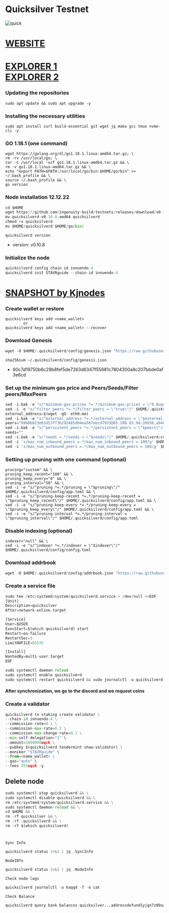 # Quicksilver  Testnet

![quick](https://user-images.githubusercontent.com/44331529/201520331-711f381d-89ab-4b8b-bab9-114c2b2521bd.png)


[WEBSITE](https://quicksilver.zone/)
=
[EXPLORER 1](https://explorer.stavr.tech/quicksilver/staking) \
[EXPLORER 2](https://testnet.manticore.team/quicksilver/staking)
=
### Updating the repositories  

    sudo apt update && sudo apt upgrade -y

### Installing the necessary utilities

    sudo apt install curl build-essential git wget jq make gcc tmux nvme-cli -y
    
### GO 1.18.1 (one command)

    wget https://golang.org/dl/go1.18.1.linux-amd64.tar.gz; \
    rm -rv /usr/local/go; \
    tar -C /usr/local -xzf go1.18.1.linux-amd64.tar.gz && \
    rm -v go1.18.1.linux-amd64.tar.gz && \
    echo "export PATH=$PATH:/usr/local/go/bin:$HOME/go/bin" >> ~/.bash_profile && \
    source ~/.bash_profile && \
    go version

### Node installation 12.12.22
```python
cd $HOME
wget https://github.com/ingenuity-build/testnets/releases/download/v0.10.5/quicksilverd-v0.10.8-amd64
mv quicksilverd-v0.10.8-amd64 quicksilverd
chmod +x quicksilverd
mv $HOME/quicksilverd $HOME/go/bin/
```

`quicksilverd version`
+ version: v0.10.8


### Initialize the node
```java
quicksilverd config chain-id innuendo-4
quicksilverd init STAVRguide --chain-id innuendo-4
```
[SNAPSHOT by Kjnodes](https://services.kjnodes.com/home/testnet/quicksilver/snapshot)
=
### Create wallet or restore
    quicksilverd keys add <name_wallet>
            or
    quicksilverd keys add <name_wallet> --recover

### Download Genesis
```python
wget -O $HOME/.quicksilverd/config/genesis.json "https://raw.githubusercontent.com/ingenuity-build/testnets/main/innuendo/genesis.json"
```
`sha256sum ~/.quicksilverd/config/genesis.json`
 + 80c7d19750b6c29b8fef5de7263d6347f55681c7804300a8c207bbde0af3e6cd

### Set up the minimum gas price and Peers/Seeds/Filter peers/MaxPeers
```python
sed -i.bak -e "s/^minimum-gas-prices *=.*/minimum-gas-prices = \"0.0uqck\"/;" ~/.quicksilverd/config/app.toml
sed -i -e "s/^filter_peers *=.*/filter_peers = \"true\"/" $HOME/.quicksilverd/config/config.toml
external_address=$(wget -qO- eth0.me)
sed -i.bak -e "s/^external_address *=.*/external_address = \"$external_address:26656\"/" $HOME/.quicksilverd/config/config.toml
peers="b9b8bb23e61d53ff3b293485d04ea567ebcd7933@65.108.65.94:26656,a94cf3e93cec8eef6d67c2972e4af5eae1a118b2@65.108.2.27:26656,926ce3f8ce4cda6f1a5ee97a937a44f59ff28fbf@65.108.13.176:26656"
sed -i.bak -e "s/^persistent_peers *=.*/persistent_peers = \"$peers\"/" $HOME/.quicksilverd/config/config.toml
seeds=""
sed -i.bak -e "s/^seeds =.*/seeds = \"$seeds\"/" $HOME/.quicksilverd/config/config.toml
sed -i 's/max_num_inbound_peers =.*/max_num_inbound_peers = 100/g' $HOME/.quicksilverd/config/config.toml
sed -i 's/max_num_outbound_peers =.*/max_num_outbound_peers = 100/g' $HOME/.quicksilverd/config/config.toml
```


### Setting up pruning with one command (optional)
    pruning="custom" && \
    pruning_keep_recent="100" && \
    pruning_keep_every="0" && \
    pruning_interval="50" && \
    sed -i -e "s/^pruning *=.*/pruning = \"$pruning\"/" $HOME/.quicksilverd/config/app.toml && \
    sed -i -e "s/^pruning-keep-recent *=.*/pruning-keep-recent = \"$pruning_keep_recent\"/" $HOME/.quicksilverd/config/app.toml && \
    sed -i -e "s/^pruning-keep-every *=.*/pruning-keep-every = \"$pruning_keep_every\"/" $HOME/.quicksilverd/config/app.toml && \
    sed -i -e "s/^pruning-interval *=.*/pruning-interval = \"$pruning_interval\"/" $HOME/.quicksilverd/config/app.toml

### Disable indexing (optional)
    indexer="null" && \
    sed -i -e "s/^indexer *=.*/indexer = \"$indexer\"/" $HOME/.quicksilverd/config/config.toml


### Download addrbook
```python
wget -O $HOME/.quicksilverd/config/addrbook.json "https://raw.githubusercontent.com/obajay/nodes-Guides/main/Quicksilver/addrbook.json"
```

### Create a service file
```python
sudo tee /etc/systemd/system/quicksilverd.service > /dev/null <<EOF
[Unit]
Description=quicksilver
After=network-online.target

[Service]
User=$USER
ExecStart=$(which quicksilverd) start
Restart=on-failure
RestartSec=3
LimitNOFILE=65535

[Install]
WantedBy=multi-user.target
EOF
```
```python    
sudo systemctl daemon-reload
sudo systemctl enable quicksilverd
sudo systemctl restart quicksilverd && sudo journalctl -u quicksilverd -f -o cat
```

#### After synchronization, we go to the discord and we request coins

### Create a validator
```python
quicksilverd tx staking create-validator \
--chain-id innuendo-4 \
--commission-rate=0.1 \
--commission-max-rate=0.2 \
--commission-max-change-rate=0.1 \
--min-self-delegation="1" \
--amount=1000000uqck \
--pubkey $(quicksilverd tendermint show-validator) \
--moniker "STAVRguide" \
--from=<name_wallet> \
--gas="auto" \
--fees 555uqck -y
```    

## Delete node
```python
sudo systemctl stop quicksilverd && \
sudo systemctl disable quicksilverd && \
rm /etc/systemd/system/quicksilverd.service && \
sudo systemctl daemon-reload && \
cd $HOME && \
rm -rf quicksilver && \
rm -rf .quicksilverd && \
rm -rf $(which quicksilverd)
```

#

`Sync Info`
```python
quicksilverd status 2>&1 | jq .SyncInfo
```
`NodeINfo`
```python
quicksilverd status 2>&1 | jq .NodeInfo
```
`Check node logs`
```python
quicksilverd journalctl -u haqqd -f -o cat
```
`Check Balance`
```python
quicksilverd query bank balances quicksilver...addressdefund1yjgn7z09ua9vms259j
```
